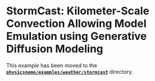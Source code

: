 <!-- markdownlint-disable -->
# StormCast: Kilometer-Scale Convection Allowing Model Emulation using Generative Diffusion Modeling

This example has been moved to the
[**`physicsnemo/examples/weather/stormcast`**](https://github.com/NVIDIA/physicsnemo/tree/main/examples/weather/stormcast)
directory.
